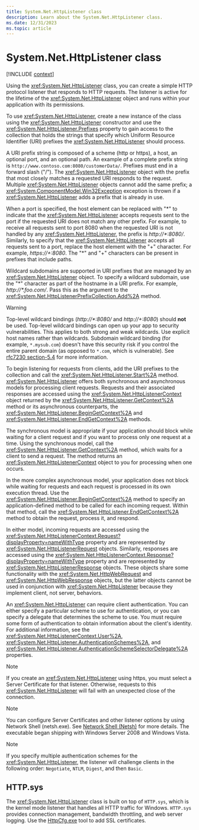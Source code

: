 ```yaml
---
title: System.Net.HttpListener class
description: Learn about the System.Net.HttpListener class.
ms.date: 12/31/2023
ms.topic: article
---
```

# System.Net.HttpListener class

[!INCLUDE [context](includes/context.md)]

Using the <xref:System.Net.HttpListener> class, you can create a simple HTTP protocol listener that responds to HTTP requests. The listener is active for the lifetime of the <xref:System.Net.HttpListener> object and runs within your application with its permissions.

To use <xref:System.Net.HttpListener>, create a new instance of the class using the <xref:System.Net.HttpListener> constructor and use the <xref:System.Net.HttpListener.Prefixes> property to gain access to the collection that holds the strings that specify which Uniform Resource Identifier (URI) prefixes the <xref:System.Net.HttpListener> should process.

A URI prefix string is composed of a scheme (http or https), a host, an optional port, and an optional path. An example of a complete prefix string is `http://www.contoso.com:8080/customerData/`. Prefixes must end in a forward slash ("/"). The <xref:System.Net.HttpListener> object with the prefix that most closely matches a requested URI responds to the request. Multiple <xref:System.Net.HttpListener> objects cannot add the same prefix; a <xref:System.ComponentModel.Win32Exception> exception is thrown if a <xref:System.Net.HttpListener> adds a prefix that is already in use.

When a port is specified, the host element can be replaced with "\*" to indicate that the <xref:System.Net.HttpListener> accepts requests sent to the port if the requested URI does not match any other prefix. For example, to receive all requests sent to port 8080 when the requested URI is not handled by any <xref:System.Net.HttpListener>, the prefix is *http://\*:8080/*. Similarly, to specify that the <xref:System.Net.HttpListener> accepts all requests sent to a port, replace the host element with the "+" character. For example, *https://+:8080*. The "\*" and "+" characters can be present in prefixes that include paths.

Wildcard subdomains are supported in URI prefixes that are managed by an <xref:System.Net.HttpListener> object. To specify a wildcard subdomain, use the "\*" character as part of the hostname in a URI prefix. For example, *http://\*.foo.com/*. Pass this as the argument to the <xref:System.Net.HttpListenerPrefixCollection.Add%2A> method.

> [!WARNING]
> Top-level wildcard bindings (*http://\*:8080/* and *http://+:8080*) should **not** be used. Top-level wildcard bindings can open up your app to security vulnerabilities. This applies to both strong and weak wildcards. Use explicit host names rather than wildcards. Subdomain wildcard binding (for example, `*.mysub.com`) doesn't have this security risk if you control the entire parent domain (as opposed to `*.com`, which is vulnerable). See [rfc7230 section-5.4](https://tools.ietf.org/html/rfc7230#section-5.4) for more information.

To begin listening for requests from clients, add the URI prefixes to the collection and call the <xref:System.Net.HttpListener.Start%2A> method. <xref:System.Net.HttpListener> offers both synchronous and asynchronous models for processing client requests. Requests and their associated responses are accessed using the <xref:System.Net.HttpListenerContext> object returned by the <xref:System.Net.HttpListener.GetContext%2A> method or its asynchronous counterparts, the <xref:System.Net.HttpListener.BeginGetContext%2A> and <xref:System.Net.HttpListener.EndGetContext%2A> methods.

The synchronous model is appropriate if your application should block while waiting for a client request and if you want to process only one request at a time. Using the synchronous model, call the <xref:System.Net.HttpListener.GetContext%2A> method, which waits for a client to send a request. The method returns an <xref:System.Net.HttpListenerContext> object to you for processing when one occurs.

In the more complex asynchronous model, your application does not block while waiting for requests and each request is processed in its own execution thread. Use the <xref:System.Net.HttpListener.BeginGetContext%2A> method to specify an application-defined method to be called for each incoming request. Within that method, call the <xref:System.Net.HttpListener.EndGetContext%2A> method to obtain the request, process it, and respond.

In either model, incoming requests are accessed using the <xref:System.Net.HttpListenerContext.Request?displayProperty=nameWithType> property and are represented by <xref:System.Net.HttpListenerRequest> objects. Similarly, responses are accessed using the <xref:System.Net.HttpListenerContext.Response?displayProperty=nameWithType> property and are represented by <xref:System.Net.HttpListenerResponse> objects. These objects share some functionality with the <xref:System.Net.HttpWebRequest> and <xref:System.Net.HttpWebResponse> objects, but the latter objects cannot be used in conjunction with <xref:System.Net.HttpListener> because they implement client, not server, behaviors.

An <xref:System.Net.HttpListener> can require client authentication. You can either specify a particular scheme to use for authentication, or you can specify a delegate that determines the scheme to use. You must require some form of authentication to obtain information about the client's identity. For additional information, see the <xref:System.Net.HttpListenerContext.User%2A>, <xref:System.Net.HttpListener.AuthenticationSchemes%2A>, and <xref:System.Net.HttpListener.AuthenticationSchemeSelectorDelegate%2A> properties.

> [!NOTE]
> If you create an <xref:System.Net.HttpListener> using https, you must select a Server Certificate for that listener. Otherwise, requests to this <xref:System.Net.HttpListener> will fail with an unexpected close of the connection.

> [!NOTE]
> You can configure Server Certificates and other listener options by using Network Shell (netsh.exe). See [Network Shell (Netsh)](/windows-server/networking/technologies/netsh/netsh) for more details. The executable began shipping with Windows Server 2008 and Windows Vista.

> [!NOTE]
> If you specify multiple authentication schemes for the <xref:System.Net.HttpListener>, the listener will challenge clients in the following order: `Negotiate`, `NTLM`, `Digest`, and then `Basic`.

## HTTP.sys

The <xref:System.Net.HttpListener> class is built on top of `HTTP.sys`, which is the kernel mode listener that handles all HTTP traffic for Windows.
`HTTP.sys` provides connection management, bandwidth throttling, and web server logging.
Use the [HttpCfg.exe](/windows/win32/http/httpcfg-exe) tool to add SSL certificates.
